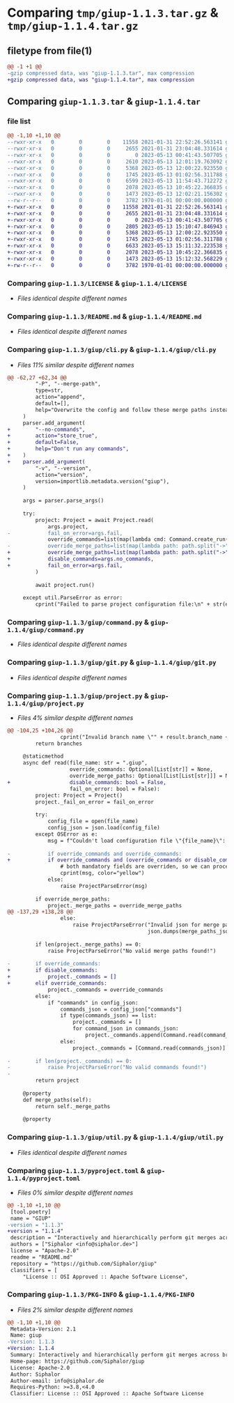 # Comparing `tmp/giup-1.1.3.tar.gz` & `tmp/giup-1.1.4.tar.gz`

## filetype from file(1)

```diff
@@ -1 +1 @@
-gzip compressed data, was "giup-1.1.3.tar", max compression
+gzip compressed data, was "giup-1.1.4.tar", max compression
```

## Comparing `giup-1.1.3.tar` & `giup-1.1.4.tar`

### file list

```diff
@@ -1,10 +1,10 @@
--rwxr-xr-x   0        0        0    11558 2021-01-31 22:52:26.563141 giup-1.1.3/LICENSE
--rwxr-xr-x   0        0        0     2655 2021-01-31 23:04:48.331614 giup-1.1.3/README.md
--rwxr-xr-x   0        0        0        0 2023-05-13 00:41:43.507705 giup-1.1.3/giup/__init__.py
--rwxr-xr-x   0        0        0     2610 2023-05-13 12:01:19.763092 giup-1.1.3/giup/cli.py
--rwxr-xr-x   0        0        0     5368 2023-05-13 12:00:22.923550 giup-1.1.3/giup/command.py
--rwxr-xr-x   0        0        0     1745 2023-05-13 01:02:56.311788 giup-1.1.3/giup/git.py
--rwxr-xr-x   0        0        0     6599 2023-05-13 11:54:43.712272 giup-1.1.3/giup/project.py
--rwxr-xr-x   0        0        0     2078 2023-05-13 10:45:22.366835 giup-1.1.3/giup/util.py
--rwxr-xr-x   0        0        0     1473 2023-05-13 12:02:21.156302 giup-1.1.3/pyproject.toml
--rw-r--r--   0        0        0     3782 1970-01-01 00:00:00.000000 giup-1.1.3/PKG-INFO
+-rwxr-xr-x   0        0        0    11558 2021-01-31 22:52:26.563141 giup-1.1.4/LICENSE
+-rwxr-xr-x   0        0        0     2655 2021-01-31 23:04:48.331614 giup-1.1.4/README.md
+-rwxr-xr-x   0        0        0        0 2023-05-13 00:41:43.507705 giup-1.1.4/giup/__init__.py
+-rwxr-xr-x   0        0        0     2805 2023-05-13 15:10:47.846943 giup-1.1.4/giup/cli.py
+-rwxr-xr-x   0        0        0     5368 2023-05-13 12:00:22.923550 giup-1.1.4/giup/command.py
+-rwxr-xr-x   0        0        0     1745 2023-05-13 01:02:56.311788 giup-1.1.4/giup/git.py
+-rwxr-xr-x   0        0        0     6633 2023-05-13 15:11:32.223538 giup-1.1.4/giup/project.py
+-rwxr-xr-x   0        0        0     2078 2023-05-13 10:45:22.366835 giup-1.1.4/giup/util.py
+-rwxr-xr-x   0        0        0     1473 2023-05-13 15:12:32.568229 giup-1.1.4/pyproject.toml
+-rw-r--r--   0        0        0     3782 1970-01-01 00:00:00.000000 giup-1.1.4/PKG-INFO
```

### Comparing `giup-1.1.3/LICENSE` & `giup-1.1.4/LICENSE`

 * *Files identical despite different names*

### Comparing `giup-1.1.3/README.md` & `giup-1.1.4/README.md`

 * *Files identical despite different names*

### Comparing `giup-1.1.3/giup/cli.py` & `giup-1.1.4/giup/cli.py`

 * *Files 11% similar despite different names*

```diff
@@ -62,27 +62,34 @@
         "-P", "--merge-path",
         type=str,
         action="append",
         default=[],
         help="Overwrite the config and follow these merge paths instead",
     )
     parser.add_argument(
+        "--no-commands",
+        action="store_true",
+        default=False,
+        help="Don't run any commands",
+    )
+    parser.add_argument(
         "-v", "--version",
         action="version",
         version=importlib.metadata.version("giup"),
     )
 
     args = parser.parse_args()
 
     try:
         project: Project = await Project.read(
             args.project,
-            fail_on_error=args.fail,
             override_commands=list(map(lambda cmd: Command.create_run(None, cmd), args.run_command)),
-            override_merge_paths=list(map(lambda path: path.split("->"), args.merge_path))
+            override_merge_paths=list(map(lambda path: path.split("->"), args.merge_path)),
+            disable_commands=args.no_commands,
+            fail_on_error=args.fail,
         )
 
         await project.run()
 
     except util.ParseError as error:
         cprint("Failed to parse project configuration file:\n" + str(error), color="red", file=sys.stderr)
```

### Comparing `giup-1.1.3/giup/command.py` & `giup-1.1.4/giup/command.py`

 * *Files identical despite different names*

### Comparing `giup-1.1.3/giup/git.py` & `giup-1.1.4/giup/git.py`

 * *Files identical despite different names*

### Comparing `giup-1.1.3/giup/project.py` & `giup-1.1.4/giup/project.py`

 * *Files 4% similar despite different names*

```diff
@@ -104,25 +104,26 @@
                 cprint("Invalid branch name \"" + result.branch_name + "\"", color="red", file=sys.stderr)
         return branches
 
     @staticmethod
     async def read(file_name: str = ".giup",
                    override_commands: Optional[List[str]] = None,
                    override_merge_paths: Optional[List[List[str]]] = None,
+                   disable_commands: bool = False,
                    fail_on_error: bool = False):
         project: Project = Project()
         project._fail_on_error = fail_on_error
 
         try:
             config_file = open(file_name)
             config_json = json.load(config_file)
         except OSError as e:
             msg = f"Couldn't load configuration file \"{file_name}\": {e}"
 
-            if override_commands and override_commands:
+            if override_commands and (override_commands or disable_commands):
                 # both mandatory fields are overriden, so we can proceed anyway
                 cprint(msg, color="yellow")
             else:
                 raise ProjectParseError(msg)
 
         if override_merge_paths:
             project._merge_paths = override_merge_paths
@@ -137,29 +138,28 @@
                 else:
                     raise ProjectParseError("Invalid json for merge paths specified:\n" +
                                             json.dumps(merge_paths_json, indent="\t"))
 
         if len(project._merge_paths) == 0:
             raise ProjectParseError("No valid merge paths found!")
 
-        if override_commands:
+        if disable_commands:
+            project._commands = []
+        elif override_commands:
             project._commands = override_commands
         else:
             if "commands" in config_json:
                 commands_json = config_json["commands"]
                 if type(commands_json) == list:
                     project._commands = []
                     for command_json in commands_json:
                         project._commands.append(Command.read(command_json))
                 else:
                     project._commands = [Command.read(commands_json)]
 
-        if len(project._commands) == 0:
-            raise ProjectParseError("No valid commands found!")
-
         return project
 
     @property
     def merge_paths(self):
         return self._merge_paths
 
     @property
```

### Comparing `giup-1.1.3/giup/util.py` & `giup-1.1.4/giup/util.py`

 * *Files identical despite different names*

### Comparing `giup-1.1.3/pyproject.toml` & `giup-1.1.4/pyproject.toml`

 * *Files 0% similar despite different names*

```diff
@@ -1,10 +1,10 @@
 [tool.poetry]
 name = "GIUP"
-version = "1.1.3"
+version = "1.1.4"
 description = "Interactively and hierarchically perform git merges across branches and run commands in between."
 authors = ["Siphalor <info@siphalor.de>"]
 license = "Apache-2.0"
 readme = "README.md"
 repository = "https://github.com/Siphalor/giup"
 classifiers = [
     "License :: OSI Approved :: Apache Software License",
```

### Comparing `giup-1.1.3/PKG-INFO` & `giup-1.1.4/PKG-INFO`

 * *Files 2% similar despite different names*

```diff
@@ -1,10 +1,10 @@
 Metadata-Version: 2.1
 Name: giup
-Version: 1.1.3
+Version: 1.1.4
 Summary: Interactively and hierarchically perform git merges across branches and run commands in between.
 Home-page: https://github.com/Siphalor/giup
 License: Apache-2.0
 Author: Siphalor
 Author-email: info@siphalor.de
 Requires-Python: >=3.8,<4.0
 Classifier: License :: OSI Approved :: Apache Software License
```

